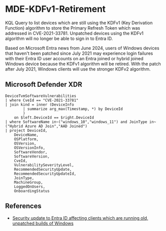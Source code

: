 # MDE-KDFv1-Retirement

KQL Query to list devices which are still using the KDFv1 (Key Derivation Function) algorithm to store the Primary Refresh Token which was addressed in CVE-2021-33781. Unpatched devices using the KDFv1 algorithm will no longer be able to sign in to Entra ID. 

Based on Microsoft Entra news from June 2024, users of Windows devices that haven't been patched since July 2021 may experience login failures with their Entra ID user accounts on an Entra joined or hybrid joined Windows device because the KDFv1 algorithm will be retired. With the patch after July 2021, Windows clients will use the stronger KDFv2 algorithm.

## Microsoft Defender XDR

```kql
DeviceTvmSoftwareVulnerabilities 
| where CveId == "CVE-2021-33781"
| join kind = inner (DeviceInfo
        | summarize arg_max(Timestamp, *) by DeviceId
        )
    on $left.DeviceId == $right.DeviceId
| where SoftwareName in~("windows_10","windows_11") and JoinType in~("Hybrid Azure AD Join","AAD Joined")
| project DeviceId, 
    DeviceName,
    OSPlatform,
    OSVersion,
    OSVersionInfo,
    SoftwareVendor,
    SoftwareVersion,
    CveId,
    VulnerabilitySeverityLevel,
    RecommendedSecurityUpdate, 
    RecommendedSecurityUpdateId,
    JoinType,
    MachineGroup,
    LoggedOnUsers,
    OnboardingStatus
```
## References
- [Security update to Entra ID affecting clients which are running old, unpatched builds of Windows](https://techcommunity.microsoft.com/t5/microsoft-entra-blog/what-s-new-in-microsoft-entra-june-2024/ba-p/3796387)
